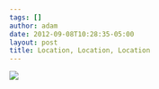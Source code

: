 ```yaml
---
tags: []
author: adam
date: 2012-09-08T10:28:35-05:00
layout: post
title: Location, Location, Location
---
```


![](/media/ma1hrpe0Tc1qga9s2o1_1280.jpg)
